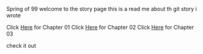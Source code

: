 Spring of 99
welcome to the story page
this is a read me about th git story i wrote

Click [Here](https://github.com/Sukhi2699/github-story-2019/blob/master/Chapter%201.html) for Chapter 01
Click [Here](https://github.com/Sukhi2699/github-story-2019/blob/master/Chapter2.html) for Chapter 02
Click [Here](https://github.com/Sukhi2699/github-story-2019/blob/master/Chapter3.html) for Chapter 03


check it out

